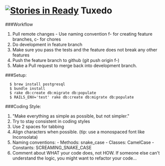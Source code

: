 [![Stories in Ready](https://badge.waffle.io/tuxedio/tuxedio-api.png?label=ready&title=Ready)](https://waffle.io/tuxedio/tuxedio-api)
Tuxedo
======


###Workflow
  1. Pull remote changes
    - Use naming convention f-<featurename> for creating feature branches, c-<name> for chores
  2. Do development in feature branch
  3. Make sure you pass the tests and the feature does not break any other features
  4. Push the feature branch to github (git push origin f-<featurename>)
  5. Make a Pull request to merge back into development branch.


###Setup:
```
  $ brew install postgresql
  $ bundle install
  $ rake db:create db:migrate db:populate
  $ RAILS_ENV='test' rake db:create db:migrate db:populate
```


###Coding Style:
  1. "Make everything as simple as possible, but not simpler."
  2. Try to stay consistent in coding styles
  3. Use 2 spaces for tabbing
  4. Align characters when possible. (tip: use a monospaced font like Inconsolata)
  5. Naming conventions:
    - Methods:   snake_case
    - Classes:   CamelCase
    - Constants: SCREAMING_SNAKE_CASE
  6. Comment about WHAT your code does, not HOW. If someone else can't understand the logic, you might want to refactor your code...
